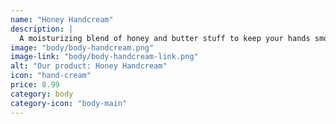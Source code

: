 ```yaml
---
name: "Honey Handcream"
description: |
  A moisturizing blend of honey and butter stuff to keep your hands smooth and soft.
image: "body/body-handcream.png"
image-link: "body/body-handcream-link.png"
alt: "Our product: Honey Handcream"
icon: "hand-cream"
price: 8.99
category: body
category-icon: "body-main"
---
```

